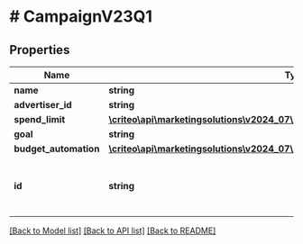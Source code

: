 # # CampaignV23Q1

## Properties

Name | Type | Description | Notes
------------ | ------------- | ------------- | -------------
**name** | **string** |  | [optional]
**advertiser_id** | **string** |  | [optional]
**spend_limit** | [**\criteo\api\marketingsolutions\v2024_07\Model\CampaignSpendLimitV23Q1**](CampaignSpendLimitV23Q1.md) |  | [optional]
**goal** | **string** |  | [optional]
**budget_automation** | [**\criteo\api\marketingsolutions\v2024_07\Model\CampaignBudgetAutomationV23Q1**](CampaignBudgetAutomationV23Q1.md) |  | [optional]
**id** | **string** | Id of the entity (duplicate of the parent id). | [optional]

[[Back to Model list]](../../README.md#models) [[Back to API list]](../../README.md#endpoints) [[Back to README]](../../README.md)
